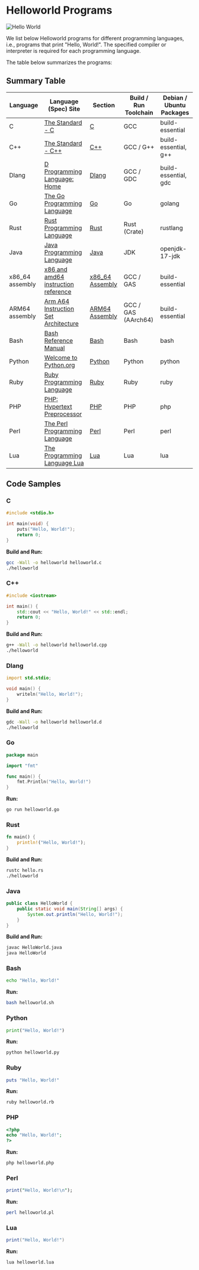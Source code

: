 # Helloworld Programs

![Hello World](helloworld.png)

We list below Helloworld programs for different programming languages, i.e., programs that print "Hello, World!". The specified compiler or interpreter is required for each programming language.

The table below summarizes the programs:

## Summary Table

| Language         | Language (Spec) Site                                  | Section          | Build / Run Toolchain     | Debian / Ubuntu Packages         |
|-----------------|------------------------------------------------------|------------------|---------------------------|----------------------------------|
| C               | [The Standard - C](https://www.open-std.org/jtc1/sc22/wg14/) | [C](#c)         | GCC                       | build-essential                |
| C++             | [The Standard - C++](https://isocpp.org/)            | [C++](#c++)     | GCC / G++                  | build-essential, g++           |
| Dlang          | [D Programming Language: Home](https://dlang.org/)    | [Dlang](#dlang) | GCC / GDC                  | build-essential, gdc           |
| Go              | [The Go Programming Language](https://golang.org/)    | [Go](#go)       | Go                         | golang                          |
| Rust            | [Rust Programming Language](https://www.rust-lang.org/) | [Rust](#rust) | Rust (Crate)               | rustlang                        |
| Java            | [Java Programming Language](https://www.oracle.com/java/) | [Java](#java) | JDK                         | openjdk-17-jdk                  |
| x86_64 assembly | [x86 and amd64 instruction reference](https://www.felixcloutier.com/x86/) | [x86_64 Assembly](#x86_64-assembly) | GCC / GAS          | build-essential                |
| ARM64 assembly  | [Arm A64 Instruction Set Architecture](https://developer.arm.com/documentation/ddi0596/) | [ARM64 Assembly](#arm64-assembly) | GCC / GAS (AArch64) | build-essential                |
| Bash            | [Bash Reference Manual](https://www.gnu.org/software/bash/manual/) | [Bash](#bash) | Bash                       | bash                            |
| Python          | [Welcome to Python.org](https://www.python.org/)     | [Python](#python) | Python                   | python                          |
| Ruby            | [Ruby Programming Language](https://www.ruby-lang.org/en/) | [Ruby](#ruby) | Ruby                      | ruby                            |
| PHP             | [PHP: Hypertext Preprocessor](https://www.php.net/)   | [PHP](#php)     | PHP                         | php                             |
| Perl            | [The Perl Programming Language](https://www.perl.org/) | [Perl](#perl) | Perl                        | perl                            |
| Lua             | [The Programming Language Lua](https://www.lua.org/) | [Lua](#lua)     | Lua                         | lua                             |


## Code Samples

### C
```c
#include <stdio.h>

int main(void) {
    puts("Hello, World!");
    return 0;
}
```
**Build and Run:**
```sh
gcc -Wall -o helloworld helloworld.c
./helloworld
```

### C++
```cpp
#include <iostream>

int main() {
    std::cout << "Hello, World!" << std::endl;
    return 0;
}
```
**Build and Run:**
```sh
g++ -Wall -o helloworld helloworld.cpp
./helloworld
```

### Dlang
```d
import std.stdio;

void main() {
    writeln("Hello, World!");
}
```
**Build and Run:**
```sh
gdc -Wall -o helloworld helloworld.d
./helloworld
```

### Go
```go
package main

import "fmt"

func main() {
    fmt.Println("Hello, World!")
}
```
**Run:**
```sh
go run helloworld.go
```

### Rust
```rust
fn main() {
    println!("Hello, World!");
}
```
**Build and Run:**
```sh
rustc hello.rs
./helloworld
```

### Java
```java
public class HelloWorld {
    public static void main(String[] args) {
        System.out.println("Hello, World!");
    }
}
```
**Build and Run:**
```sh
javac HelloWorld.java
java HelloWorld
```

### Bash
```sh
echo "Hello, World!"
```
**Run:**
```sh
bash helloworld.sh
```

### Python
```python
print("Hello, World!")
```
**Run:**
```sh
python helloworld.py
```

### Ruby
```ruby
puts "Hello, World!"
```
**Run:**
```sh
ruby helloworld.rb
```

### PHP
```php
<?php
echo "Hello, World!";
?>
```
**Run:**
```sh
php helloworld.php
```

### Perl
```perl
print("Hello, World!\n");
```
**Run:**
```sh
perl helloworld.pl
```

### Lua
```lua
print("Hello, World!")
```
**Run:**
```sh
lua helloworld.lua
